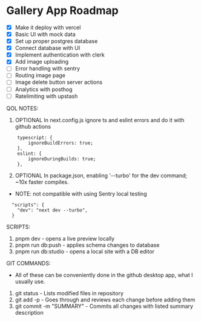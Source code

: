 # Gallery App Roadmap

- [x] Make it deploy with vercel
- [x] Basic UI with mock data
- [x] Set up proper postgres database
- [x] Connect database with UI
- [x] Implement authentication with clerk
- [x] Add image uploading
- [ ] Error handling with sentry
- [ ] Routing image page
- [ ] Image delete button server actions
- [ ] Analytics with posthog
- [ ] Ratelimiting with upstash

QOL NOTES:

1. OPTIONAL In next.config.js ignore ts and eslint errors and do it with github actions

```
    typescript: {
        ignoreBuildErrors: true;
    },
    eslint: {
        ignoreDuringBuilds: true;
    },
```

2. OPTIONAL In package.json, enabling '--turbo' for the dev command; ~10x faster compiles.

- NOTE: not compatible with using Sentry local testing

```
  "scripts": {
    "dev": "next dev --turbo",
  }
```

SCRIPTS:

1. pnpm dev - opens a live preview locally
2. pnpm run db:push - applies schema changes to database
3. pnpm run db:studio - opens a local site with a DB editor

GIT COMMANDS:

- All of these can be conveniently done in the github desktop app, what I usually use.

1. git status - Lists modified files in repository
2. git add -p - Goes through and reviews each change before adding them
3. git commit -m "SUMMARY" - Commits all changes with listed summary description
